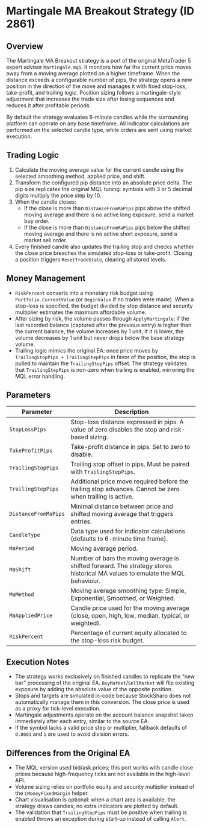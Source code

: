 # Martingale MA Breakout Strategy (ID 2861)

## Overview

The Martingale MA Breakout strategy is a port of the original MetaTrader 5 expert advisor `Martingale.mq5`. It monitors how far the current price moves away from a moving average plotted on a higher timeframe. When the distance exceeds a configurable number of pips, the strategy opens a new position in the direction of the move and manages it with fixed stop-loss, take-profit, and trailing logic. Position sizing follows a martingale-style adjustment that increases the trade size after losing sequences and reduces it after profitable periods.

By default the strategy evaluates 6-minute candles while the surrounding platform can operate on any base timeframe. All indicator calculations are performed on the selected candle type, while orders are sent using market execution.

## Trading Logic

1. Calculate the moving average value for the current candle using the selected smoothing method, applied price, and shift.
2. Transform the configured pip distance into an absolute price delta. The pip size replicates the original MQL tuning: symbols with 3 or 5 decimal digits multiply the price step by 10.
3. When the candle closes:
   - If the close is more than `DistanceFromMaPips` pips above the shifted moving average and there is no active long exposure, send a market buy order.
   - If the close is more than `DistanceFromMaPips` pips below the shifted moving average and there is no active short exposure, send a market sell order.
4. Every finished candle also updates the trailing stop and checks whether the close price breaches the simulated stop-loss or take-profit. Closing a position triggers `ResetTradeState`, clearing all stored levels.

## Money Management

- `RiskPercent` converts into a monetary risk budget using `Portfolio.CurrentValue` (or `BeginValue` if no trades were made). When a stop-loss is specified, the budget divided by stop distance and security multiplier estimates the maximum affordable volume.
- After sizing by risk, the volume passes through `ApplyMartingale`: if the last recorded balance (captured after the previous entry) is higher than the current balance, the volume increases by 1 unit; if it is lower, the volume decreases by 1 unit but never drops below the base strategy volume.
- Trailing logic mimics the original EA: once price moves by `TrailingStopPips + TrailingStepPips` in favor of the position, the stop is pulled to maintain the `TrailingStopPips` offset. The strategy validates that `TrailingStepPips` is non-zero when trailing is enabled, mirroring the MQL error handling.

## Parameters

| Parameter | Description |
|-----------|-------------|
| `StopLossPips` | Stop-loss distance expressed in pips. A value of zero disables the stop and risk-based sizing. |
| `TakeProfitPips` | Take-profit distance in pips. Set to zero to disable. |
| `TrailingStopPips` | Trailing stop offset in pips. Must be paired with `TrailingStepPips`. |
| `TrailingStepPips` | Additional price move required before the trailing stop advances. Cannot be zero when trailing is active. |
| `DistanceFromMaPips` | Minimal distance between price and shifted moving average that triggers entries. |
| `CandleType` | Data type used for indicator calculations (defaults to 6-minute time frame). |
| `MaPeriod` | Moving average period. |
| `MaShift` | Number of bars the moving average is shifted forward. The strategy stores historical MA values to emulate the MQL behaviour. |
| `MaMethod` | Moving average smoothing type: Simple, Exponential, Smoothed, or Weighted. |
| `MaAppliedPrice` | Candle price used for the moving average (close, open, high, low, median, typical, or weighted). |
| `RiskPercent` | Percentage of current equity allocated to the stop-loss risk budget. |

## Execution Notes

- The strategy works exclusively on finished candles to replicate the “new bar” processing of the original EA. `BuyMarket`/`SellMarket` will flip existing exposure by adding the absolute value of the opposite position.
- Stops and targets are simulated in-code because StockSharp does not automatically manage them in this conversion. The close price is used as a proxy for tick-level execution.
- Martingale adjustments operate on the account balance snapshot taken immediately after each entry, similar to the source EA.
- If the symbol lacks a valid price step or multiplier, fallback defaults of `0.0001` and `1` are used to avoid division errors.

## Differences from the Original EA

- The MQL version used bid/ask prices; this port works with candle close prices because high-frequency ticks are not available in the high-level API.
- Volume sizing relies on portfolio equity and security multiplier instead of the `CMoneyFixedMargin` helper.
- Chart visualisation is optional: when a chart area is available, the strategy draws candles; no extra indicators are plotted by default.
- The validation that `TrailingStepPips` must be positive when trailing is enabled throws an exception during start-up instead of calling `Alert`.

